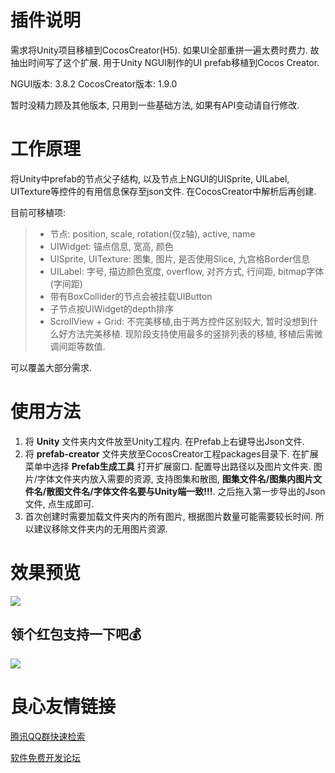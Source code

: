 # 插件说明
需求将Unity项目移植到CocosCreator(H5). 如果UI全部重拼一遍太费时费力. 故抽出时间写了这个扩展. 用于Unity NGUI制作的UI prefab移植到Cocos Creator.

NGUI版本: 3.8.2 
CocosCreator版本: 1.9.0

暂时没精力顾及其他版本, 只用到一些基础方法, 如果有API变动请自行修改.

# 工作原理
将Unity中prefab的节点父子结构, 以及节点上NGUI的UISprite, UILabel, UITexture等控件的有用信息保存至json文件. 在CocosCreator中解析后再创建.

目前可移植项:
> * 节点: position, scale, rotation(仅z轴), active, name
> * UIWidget: 锚点信息, 宽高, 颜色
> * UISprite, UITexture: 图集, 图片, 是否使用Slice, 九宫格Border信息
> * UILabel: 字号, 描边颜色宽度, overflow, 对齐方式, 行间距, bitmap字体(字间距)
> * 带有BoxCollider的节点会被挂载UIButton
> * 子节点按UIWidget的depth排序
> * ScrollView + Grid: 不完美移植,由于两方控件区别较大, 暂时没想到什么好方法完美移植. 现阶段支持使用最多的竖排列表的移植, 移植后需微调间距等数值.

可以覆盖大部分需求.

# 使用方法
1. 将 **Unity** 文件夹内文件放至Unity工程内. 在Prefab上右键导出Json文件.
2. 将 **prefab-creator** 文件夹放至CocosCreator工程packages目录下. 在扩展菜单中选择 **Prefab生成工具** 打开扩展窗口. 配置导出路径以及图片文件夹. 图片/字体文件夹内放入需要的资源, 支持图集和散图, **图集文件名/图集内图片文件名/散图文件名/字体文件名要与Unity端一致!!!**. 之后拖入第一步导出的Json文件, 点生成即可. 
3. 首次创建时需要加载文件夹内的所有图片, 根据图片数量可能需要较长时间. 所以建议移除文件夹内的无用图片资源.

# 效果预览
![](https://github.com/glegoo/ngui-cocos-creator-convertor/blob/master/example.gif?raw=true)

## 领个红包支持一下吧:moneybag:
![](https://github.com/glegoo/ngui-cocos-creator-convertor/blob/master/hmj.png?raw=true)

 # 良心友情链接

[腾讯QQ群快速检索](http://u.720life.cn/s/8cf73f7c)

[软件免费开发论坛](http://u.720life.cn/s/bbb01dc0)